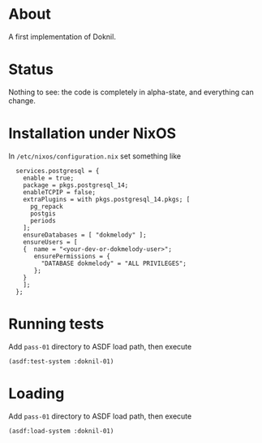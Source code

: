 <!-- 
SPDX-License-Identifier: CC-BY-4.0
Copyright (C) 2021-2022 Massimo Zaniboni <mzan@dokmelody.org>
-->

# About

A first implementation of Doknil.

# Status

Nothing to see: the code is completely in alpha-state, and everything can change.

# Installation under NixOS

In `/etc/nixos/configuration.nix` set something like

```
  services.postgresql = {
    enable = true;
    package = pkgs.postgresql_14;
    enableTCPIP = false;
    extraPlugins = with pkgs.postgresql_14.pkgs; [
      pg_repack
      postgis
      periods
    ];
    ensureDatabases = [ "dokmelody" ];
    ensureUsers = [
    {  name = "<your-dev-or-dokmelody-user>";
       ensurePermissions = {
         "DATABASE dokmelody" = "ALL PRIVILEGES";
       };
    }
    ];
  };
```

# Running tests

Add `pass-01` directory to ASDF load path, then execute 

```
(asdf:test-system :doknil-01)
```

# Loading 

Add `pass-01` directory to ASDF load path, then execute 

```
(asdf:load-system :doknil-01)
```


